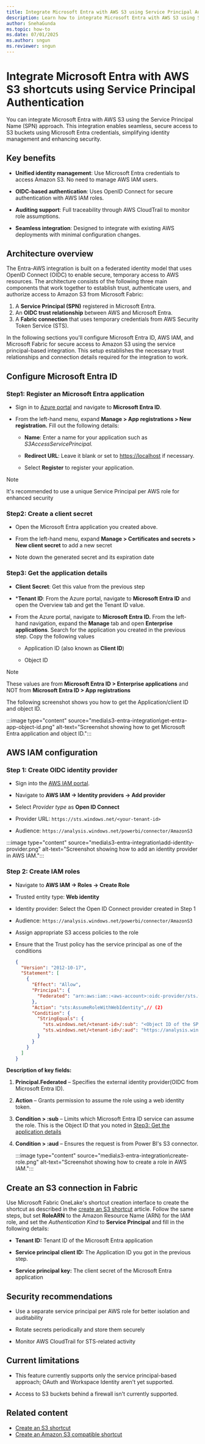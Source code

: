 ```yaml
---
title: Integrate Microsoft Entra with AWS S3 using Service Principal Authentication (SPN)
description: Learn how to integrate Microsoft Entra with AWS S3 using Service Principal authentication for secure access to S3 buckets with unified identity management and OIDC-based authentication.
author: SnehaGunda
ms.topic: how-to
ms.date: 07/01/2025
ms.author: sngun
ms.reviewer: sngun
---
```


# Integrate Microsoft Entra with AWS S3 shortcuts using Service Principal Authentication

You can integrate Microsoft Entra with AWS S3 using the Service Principal Name (SPN) approach. This integration enables seamless, secure access to S3 buckets using Microsoft Entra credentials, simplifying identity
management and enhancing security.

## Key benefits

* **Unified identity management**: Use Microsoft Entra credentials to access Amazon S3. No need to manage AWS IAM users.

* **OIDC-based authentication**: Uses OpenID Connect for secure authentication with AWS IAM roles.

* **Auditing support**: Full traceability through AWS CloudTrail to monitor role assumptions.

* **Seamless integration**: Designed to integrate with existing AWS deployments with minimal configuration changes.

## Architecture overview

The Entra-AWS integration is built on a federated identity model that uses OpenID Connect (OIDC) to enable secure, temporary access to AWS resources. The architecture consists of the following three main
components that work together to establish trust, authenticate users, and authorize access to Amazon S3 from Microsoft Fabric:

1. A **Service Principal (SPN)** registered in Microsoft Entra.
2. An **OIDC trust relationship** between AWS and Microsoft Entra.
3. A **Fabric connection** that uses temporary credentials from AWS Security Token Service (STS).

In the following sections you'll configure Microsoft Entra ID, AWS IAM, and Microsoft Fabric for secure access to Amazon S3 using the service principal-based integration. This setup establishes the necessary trust relationships and connection details required for the integration to work.

## Configure Microsoft Entra ID

### Step1: Register an Microsoft Entra application

* Sign in to [Azure portal](https://portal.azure.com/) and navigate to **Microsoft Entra ID**.

* From the left-hand menu, expand **Manage > App registrations > New registration.** Fill out the following details:

  * **Name**: Enter a name for your application such as *S3AccessServicePrincipal.*

  * **Redirect URL**: Leave it blank or set to <https://localhost> if necessary.

  * Select **Register** to register your application.

> [!NOTE]
> It's recommended to use a unique Service Principal per AWS role for enhanced security

### Step2: Create a client secret

* Open the Microsoft Entra application you created above.

* From the left-hand menu, expand **Manage > Certificates and secrets > New client secret** to add a new secret

* Note down the generated secret and its expiration date

### Step3: Get the application details

* **Client Secret**: Get this value from the previous step

* ***Tenant ID**: From the Azure portal, navigate to **Microsoft Entra ID** and open the Overview tab and get the Tenant ID value.

* From the Azure portal, navigate to **Microsoft Entra ID.** From the left-hand navigation, expand the **Manage** tab and open **Enterprise applications**. Search for the application you created in the previous step. Copy the following values

  * Application ID (also known as **Client ID**)

  * Object ID

> [!NOTE]
> These values are from **Microsoft Entra ID > Enterprise applications** and NOT from **Microsoft Entra ID > App registrations**

The following screenshot shows you how to get the Application/client ID and object ID.

:::image type="content" source="media\s3-entra-integration\get-entra-app-object-id.png" alt-text="Screenshot showing how to get Microsoft Entra application and object ID.":::

## AWS IAM configuration

### Step 1: Create OIDC identity provider

* Sign into the [AWS IAM portal](https://console.aws.amazon.com/iam/).

* Navigate to **AWS IAM → Identity providers → Add provider**

* Select *Provider type* as **Open ID Connect**

* Provider URL: `https://sts.windows.net/<your-tenant-id>`

* Audience: `https://analysis.windows.net/powerbi/connector/AmazonS3`

:::image type="content" source="media\s3-entra-integration\add-identity-provider.png" alt-text="Screenshot showing how to add an identity provider in AWS IAM.":::

### Step 2: Create IAM roles

* Navigate to **AWS IAM → Roles → Create Role**

* Trusted entity type: **Web identity**

* Identity provider: Select the Open ID Connect provider created in Step 1

* Audience: `https://analysis.windows.net/powerbi/connector/AmazonS3`

* Assign appropriate S3 access policies to the role

* Ensure that the Trust policy has the service principal as one of the conditions

  ```json
  {
    "Version": "2012-10-17",
    "Statement": [
      {
        "Effect": "Allow",
        "Principal": {
          "Federated": "arn:aws:iam::<aws-account>:oidc-provider/sts.windows.net/<tenant-id>/" // (1)
        },
        "Action": "sts:AssumeRoleWithWebIdentity",// (2)
        "Condition": {
          "StringEquals": {
            "sts.windows.net/<tenant-id>/:sub": "<Object ID of the SPN that will assume this role>", // (3)
            "sts.windows.net/<tenant-id>/:aud": "https://analysis.windows.net/powerbi/connector/AmazonS3" // (4)
          }
        }
      }
    ]
  }
  ```

**Description of key fields:**

1. **Principal.Federated** – Specifies the external identity provider(OIDC from Microsoft Entra ID).

2. **Action** – Grants permission to assume the role using a web identity token.

3. **Condition > :sub** – Limits which Microsoft Entra ID service can assume the role. This is the Object ID that you noted in [Step3: Get the application details](#step3-get-the-application-details)

4. **Condition > :aud** – Ensures the request is from Power BI's S3 connector.

   :::image type="content" source="media\s3-entra-integration\create-role.png" alt-text="Screenshot showing how to create a role in AWS IAM.":::

## Create an S3 connection in Fabric

Use Microsoft Fabric OneLake's shortcut creation interface to create the shortcut as described in the [create an S3 shortcut](create-s3-shortcut.md) article. Follow the same steps, but set **RoleARN** to the Amazon Resource Name (ARN) for the IAM role, and set the *Authentication Kind* to **Service Principal** and fill in the following details:

* **Tenant ID:** Tenant ID of the Microsoft Entra application

* **Service principal client ID:** The Application ID you got in the
  previous step.

* **Service principal key:** The client secret of the Microsoft Entra application

## Security recommendations

* Use a separate service principal per AWS role for better isolation and auditability

* Rotate secrets periodically and store them securely

* Monitor AWS CloudTrail for STS-related activity

## Current limitations

* This feature currently supports only the service principal-based approach; OAuth and Workspace Identity aren't yet supported.

* Access to S3 buckets behind a firewall isn't currently supported.

## Related content

* [Create an S3 shortcut](create-s3-shortcut.md)
* [Create an Amazon S3 compatible shortcut](create-s3-compatible-shortcut.md)
